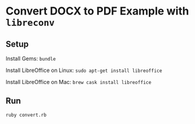 # Convert DOCX to PDF Example with `libreconv`

## Setup

Install Gems: `bundle`

Install LibreOffice on Linux: `sudo apt-get install libreoffice`

Install LibreOffice on Mac: `brew cask install libreoffice`

## Run

`ruby convert.rb`
